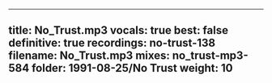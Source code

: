 
---
title: No_Trust.mp3
vocals: true
best: false
definitive: true
recordings: no-trust-138
filename: No_Trust.mp3
mixes: no_trust-mp3-584
folder: 1991-08-25/No Trust
weight: 10
---
